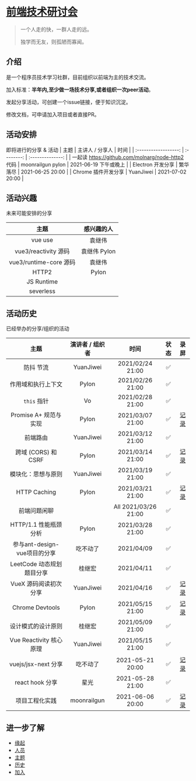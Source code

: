 # [前端技术研讨会](https://github.com/jiweiyuan/frontend)

> 一个人走的快，一群人走的远。
>
> 独学而无友，则孤陋而寡闻。


## 介绍

是一个程序员技术学习社群，目前组织以前端为主的技术交流。

加入标准：**半年内,至少做一场技术分享,或者组织一次peer活动**。

发起分享活动，可创建一个issue链接，便于知识沉淀。

修改文档，可申请加入项目或者直接PR。


## 活动安排

即将进行的分享 & 活动
|  主题                 |  主讲人 / 分享人      |       时间     |
| :------------------: | :--------: | :--------------: |
| 一起读 https://github.com/molnarg/node-http2 代码   | moonrailgun  pylon    |  2021-06-19 下午或晚上  |
| Electron 开发分享 |   繁华落尽  | 2021-06-25 20:00 |
| Chrome 插件开发分享 |  YuanJiwei | 2021-07-02 20:00 |


## 活动兴趣

未来可能安排的分享

|  主题                 |  感兴趣的人 |
| :------------------: |:------: |
| vue use| 袁继伟 |
| vue3/reactivity 源码  | 袁继伟 Pylon|
| vue3/runtime-core 源码 | 袁继伟 |
| HTTP2 | Pylon|
| JS Runtime |
| severless |



## 活动历史
已经举办的分享/组织的活动

|   主题  |        演讲者 / 组织者           |       时间       | 状态 | 录屏 |
| :-------: | :-------------------: | :--------------: | :--: | :--: |
|       防抖 节流  | YuanJiwei      | 2021/02/24 21:00 |  ✅   |      |
|  作用域和执行上下文|   Pylon       | 2021/02/26 21:00 |  ✅   |      |
|     `this`  指针 |    Vo           | 2021/02/28 21:00 |  ✅   |      |
| Promise A+ 规范与实现|   Pylon    | 2021/03/07 21:00 |  ✅   |[记录](https://www.bilibili.com/video/BV1ov411b7yB)     |
|       前端路由 | YuanJiwei        | 2021/03/12 21:00 |  ✅   |      |
|  跨域 (CORS) 和 CSRF|   Pylon     | 2021/03/14 21:00 |  ✅   | [记录](https://www.bilibili.com/video/BV18N411X7HX)    |
|    模块化：思想与原则| YuanJiwei   | 2021/03/19 21:00 |  ✅  |      |
|     HTTP Caching|   Pylon         | 2021/03/21 21:00 |  ✅   | [记录](https://www.bilibili.com/video/BV17A411N7NG)   |
| 前端问题闲聊 || All  2021/03/26 21:00 | ✅    |      |
| HTTP/1.1 性能瓶颈分析 | Pylon  | 2021/03/28 21:00 |  ✅    |      |
|  参与ant-design-vue项目的分享  | 吃不动了    |  2021/04/09       |    ✅    |  
|  LeetCode 动态规划题目分享 | 桂继宏     |  2021/04/11       |    ✅    |  
| VueX 源码阅读初次分享 | YuanJiwei |   2021/04/16 |  ✅    |   [记录](https://www.bilibili.com/video/BV1Vi4y1A72u) 
|  Chrome Devtools  | Pylon    |  2021/05/15 21:00      |    ✅    |  [记录](https://www.bilibili.com/video/BV1WN411f7yW) 
|  设计模式的设计原则 | 桂继宏     |  2021/05/09 21:00      |    ✅    |  
| Vue Reactivity 核心原理 | YuanJiwei |  2021/05/15 21:00|  ✅  |
|   vuejs/jsx-next 分享|  吃不动了       |  2021-05-21 20:00|  ✅    |  [记录](https://www.bilibili.com/video/BV18o4y1m7jD) 
| react hook 分享           |  星光       |  2021-05-28 21:00|  ✅  
| 项目工程化实践 | moonrailgun   | 2021-06-06 20:00 | ✅  |  [记录](https://www.bilibili.com/video/BV1g5411M7HD/) 

## 进一步了解

- [缘起](./seminar/introduction.md)
- [人员](./seminar/people.md)
- [主题](./seminar/todo.md)
- [历史](./seminar/history.md)
- [加入](./seminar/join.md)
